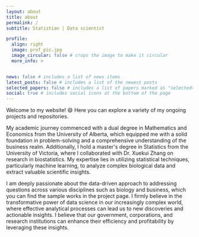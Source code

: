 ```yaml
---
layout: about
title: about
permalink: /
subtitle: Statistian | Data scientist

profile:
  align: right
  image: prof_pic.jpg
  image_circular: false # crops the image to make it circular
  more_info: >


news: false # includes a list of news items
latest_posts: false # includes a list of the newest posts
selected_papers: false # includes a list of papers marked as "selected={true}"
social: true # includes social icons at the bottom of the page
---
```



Welcome to my website! :smile: Here you can explore a variety of my ongoing projects and repositories. 

 My academic journey commenced with a dual degree in Mathematics and Economics from the University of Alberta, which equipped me with a solid foundation in problem-solving and a comprehensive understanding of the business realm. Additionally, I hold a master's degree in Statistics from the University of Victoria, where I collaborated with Dr. Xuekui Zhang on research in biostatistics. My expertise lies in utilizing statistical techniques, particularly machine learning, to analyze complex biological data and extract valuable scientific insights.

I am deeply passionate about the data-driven approach to addressing questions across various disciplines such as biology and business, which you can find the sample works in the project page. I firmly believe in the transformative power of data science in our increasingly complex world, where effective analytical processes can lead us to new discoveries and actionable insights. I believe that our government, corporations, and research institutions can enhance their efficiency and profitability by leveraging these insights.
